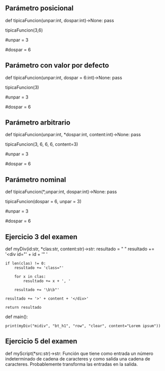 ## Parámetro posicional
def tipicaFuncion(unpar:int, dospar:int)->None:
    pass

tipicaFuncion(3,6)

#unpar = 3

#dospar = 6


## Parámetro con valor por defecto
def tipicaFuncion(unpar:int, dospar = 6:int)->None:
    pass

tipicaFuncion(3)

#unpar = 3

#dospar = 6


## Parámetro arbitrario
def tipicaFuncion(unpar:int, *dospar:int, content:int)->None:
    pass

tipicaFuncion(3, 6, 6, 6, content=3)

#unpar = 3

#dospar = 6


## Parámetro nominal
def tipicaFuncion(*,unpar:int, dospar:int)->None:
    pass

tipicaFuncion(dospar = 6, unpar = 3)

#unpar = 3

#dospar = 6


## Ejercicio 3 del examen

def myDiv(id:str, *clas:str, content:str)->str:
    resultado = " "
    resultado += '<div id="' + id + '" '

    if len(clas) != 0:
        resultado += 'class="'

        for x in clas:
            resultado += x + ', '

        resultado += '\b\b"'
    
    resultado += '>' + content + '</div>'
    
    return resultado

def main():

    print(myDiv("midiv", "bt_h1", "row", "clear", content="Lorem ipsum"))



## Ejercicio 5 del examen

def myScript(*src:str)->str:
Función que tiene como entrada un número indeterminado de cadena de caracteres y como salida una cadena de caracteres. Probablemente transforma las entradas en la salida.